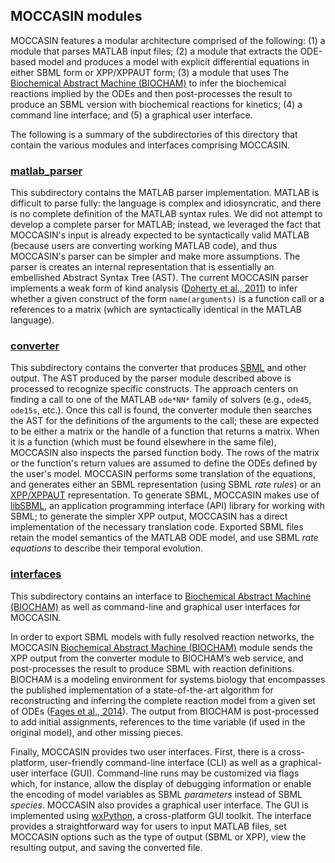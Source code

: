 MOCCASIN modules
----------------

MOCCASIN features a modular architecture comprised of the following: (1) a module that parses MATLAB input files; (2) a module that extracts the ODE-based model and produces a model with explicit differential equations in either SBML form or XPP/XPPAUT form; (3) a module that uses The [Biochemical Abstract Machine (BIOCHAM)](https://lifeware.inria.fr/biocham/) to infer the biochemical reactions implied by the ODEs and then post-processes the result to produce an SBML version with biochemical reactions for kinetics; (4) a command line interface; and (5) a graphical user interface.

The following is a summary of the subdirectories of this directory that contain the various modules and interfaces comprising MOCCASIN.

### [matlab_parser](matlab_parser)

This subdirectory contains the MATLAB parser implementation.  MATLAB is difficult to parse fully: the language is complex and idiosyncratic, and there is no complete definition of the MATLAB syntax rules.  We did not attempt to develop a complete parser for MATLAB; instead, we leveraged the fact that MOCCASIN's input is already expected to be syntactically valid MATLAB (because users are converting working MATLAB code), and thus MOCCASIN's parser can be simpler and make more assumptions.  The parser is creates an internal representation that is essentially an embellished Abstract Syntax Tree (AST).  The current MOCCASIN parser implements a weak form of kind analysis ([Doherty et al., 2011](http://citeseerx.ist.psu.edu/viewdoc/summary?doi=10.1.1.295.5052)) to infer whether a given construct of the form `name(arguments)` is a function call or a references to a matrix (which are syntactically identical in the MATLAB language).

### [converter](converter)

This subdirectory contains the converter that produces [SBML](http://sbml.org) and other output.  The AST produced by the parser module described above is processed to recognize specific constructs.  The approach centers on finding a call to one of the MATLAB `ode*NN*` family of solvers (e.g., `ode45`, `ode15s`, etc.).  Once this call is found, the converter module then searches the AST for the definitions of the arguments to the call; these are expected to be either a matrix or the handle of a function that returns a matrix.  When it is a function (which must be found elsewhere in the same file), MOCCASIN also inspects the parsed function body.  The rows of the matrix or the function's return values are assumed to define the ODEs defined by the user's model.  MOCCASIN performs some translation of the equations, and generates either an SBML representation (using SBML *rate rules*) or an [XPP/XPPAUT](http://www.math.pitt.edu/~bard/xpp/xpp.html) representation.  To generate SBML, MOCCASIN makes use of [libSBML](http://sbml.org/Software/libSBML), an application programming interface (API) library for working with SBML; to generate the simpler XPP output, MOCCASIN has a direct implementation of the necessary translation code.  Exported SBML files retain the model semantics of the MATLAB ODE model, and use SBML *rate equations* to describe their temporal evolution.

### [interfaces](interfaces)

This subdirectory contains an interface to [Biochemical Abstract Machine (BIOCHAM)](https://lifeware.inria.fr/biocham/) as well as command-line and graphical user interfaces for MOCCASIN.

In order to export SBML models with fully resolved reaction networks, the MOCCASIN [Biochemical Abstract Machine (BIOCHAM)](https://lifeware.inria.fr/biocham/) module sends the XPP output from the converter module to BIOCHAM’s web service, and post-processes the result to produce SBML with reaction definitions. BIOCHAM is a modeling environment for systems biology that encompasses the published implementation of a state-of-the-art algorithm for reconstructing and inferring the complete reaction model from a given set of ODEs ([Fages et al., 2014](https://scholar.google.com/citations?view_op=view_citation&hl=en&user=0S_WDQUAAAAJ&citation_for_view=0S_WDQUAAAAJ:IjCSPb-OGe4C)).  The output from BIOCHAM is post-processed to add initial assignments, references to the time variable (if used in the original model), and other missing pieces.

Finally, MOCCASIN provides two user interfaces.  First, there is a cross-platform, user-friendly command-line interface (CLI) as well as a graphical-user interface (GUI). Command-line runs may be customized via flags which, for instance, allow the display of debugging information or enable the encoding of model variables as SBML *parameters* instead of SBML *species*.  MOCCASIN also provides a graphical user interface.  The GUI is implemented using [wxPython](http://wxpython.org), a cross-platform GUI toolkit.  The interface provides a straightforward way for users to input MATLAB files, set MOCCASIN options such as the type of output (SBML or XPP), view the resulting output, and saving the converted file.
